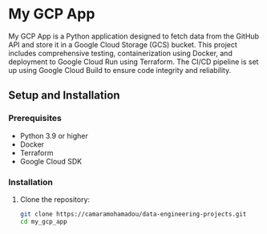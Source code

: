 # My GCP App

My GCP App is a Python application designed to fetch data from the GitHub API and store it in a Google Cloud Storage (GCS) bucket. This project includes comprehensive testing, containerization using Docker, and deployment to Google Cloud Run using Terraform. The CI/CD pipeline is set up using Google Cloud Build to ensure code integrity and reliability.


## Setup and Installation

### Prerequisites

- Python 3.9 or higher
- Docker
- Terraform
- Google Cloud SDK

### Installation

1. Clone the repository:
   ```bash
   git clone https://camaramohamadou/data-engineering-projects.git
   cd my_gcp_app

